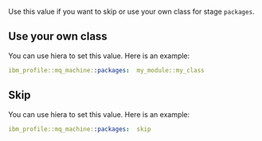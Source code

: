 Use this value if you want to skip or use your own class for stage `packages`.

## Use your own class

You can use hiera to set this value. Here is an example:

```yaml
ibm_profile::mq_machine::packages:  my_module::my_class
```

## Skip

You can use hiera to set this value. Here is an example:

```yaml
ibm_profile::mq_machine::packages:  skip
```